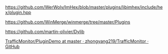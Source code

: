 https://github.com/WerWolv/ImHex/blob/master/plugins/libimhex/include/hex/plugin.hpp

https://github.com/WinMerge/winmerge/tree/master/Plugins

https://github.com/martin-olivier/Dylib

[TrafficMonitor/PluginDemo at master · zhongyang219/TrafficMonitor · GitHub](https://github.com/zhongyang219/TrafficMonitor/tree/master/PluginDemo)